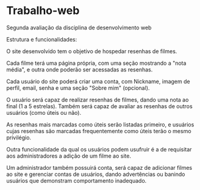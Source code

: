 # Trabalho-web
Segunda avaliação da disciplina de desenvolvimento web

Estrutura e funcionalidades:

O site desenvolvido tem o objetivo de hospedar resenhas de filmes.

Cada filme terá uma página própria, com uma seção mostrando a "nota média", e outra onde poderão ser acessadas as resenhas.

Cada usuário do site poderá criar uma conta, com Nickname, imagem de perfil, email, senha e uma seção "Sobre mim" (opcional).

O usuário será capaz de realizar resenhas de filmes, dando uma nota ao final (1 a 5 estrelas). Também será capaz de avaliar as resenhas de outros usuários (como úteis ou não).

As resenhas mais marcadas como úteis serão listadas primeiro, e usuários cujas resenhas são marcadas frequentemente como úteis terão o mesmo privilégio.

Outra funcionalidade da qual os usuários podem usufruir é a de requisitar aos administradores a adição de um filme ao site.

Um administrador também possuirá conta, será capaz de adicionar filmes ao site e gerenciar contas de usuários, dando advertências ou banindo usuários que demonstram comportamento inadequado.
